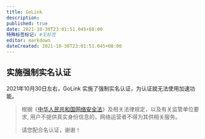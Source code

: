 ```yaml
---
title: GoLink
description:
published: true
date: 2021-10-30T23:01:51.045+08:00
特殊标签标记: #无标签
editor: markdown
dateCreated: 2021-10-30T23:01:51.045+08:00
---
```


## 实施强制实名认证

2021年10月30日左右，GoLink 实施了强制实名认证，为认证就无法使用加速功能。

> 根据《[中华人民共和国网络安全法](/rule/普通法律/中华人民共和国网络安全法.md)》及相关法律规定，以及有关监管单位要求, 用户不提供真实身份信息的，网络运营者不得为其供相关服务。
>
> 请您配合名认证，谢谢！

